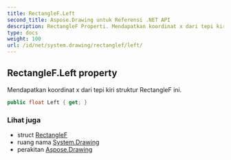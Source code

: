 ```yaml
---
title: RectangleF.Left
second_title: Aspose.Drawing untuk Referensi .NET API
description: RectangleF Properti. Mendapatkan koordinat x dari tepi kiri struktur RectangleF ini.
type: docs
weight: 100
url: /id/net/system.drawing/rectanglef/left/
---
```

## RectangleF.Left property

Mendapatkan koordinat x dari tepi kiri struktur RectangleF ini.

```csharp
public float Left { get; }
```

### Lihat juga

* struct [RectangleF](../)
* ruang nama [System.Drawing](../../rectanglef/)
* perakitan [Aspose.Drawing](../../../)


